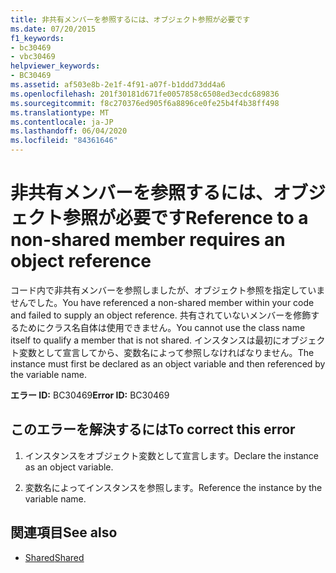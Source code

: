 ```yaml
---
title: 非共有メンバーを参照するには、オブジェクト参照が必要です
ms.date: 07/20/2015
f1_keywords:
- bc30469
- vbc30469
helpviewer_keywords:
- BC30469
ms.assetid: af503e8b-2e1f-4f91-a07f-b1ddd73dd4a6
ms.openlocfilehash: 201f30181d671fe0057858c6508ed3ecdc689836
ms.sourcegitcommit: f8c270376ed905f6a8896ce0fe25b4f4b38ff498
ms.translationtype: MT
ms.contentlocale: ja-JP
ms.lasthandoff: 06/04/2020
ms.locfileid: "84361646"
---
```

# <a name="reference-to-a-non-shared-member-requires-an-object-reference"></a><span data-ttu-id="16dc9-102">非共有メンバーを参照するには、オブジェクト参照が必要です</span><span class="sxs-lookup"><span data-stu-id="16dc9-102">Reference to a non-shared member requires an object reference</span></span>
<span data-ttu-id="16dc9-103">コード内で非共有メンバーを参照しましたが、オブジェクト参照を指定していませんでした。</span><span class="sxs-lookup"><span data-stu-id="16dc9-103">You have referenced a non-shared member within your code and failed to supply an object reference.</span></span> <span data-ttu-id="16dc9-104">共有されていないメンバーを修飾するためにクラス名自体は使用できません。</span><span class="sxs-lookup"><span data-stu-id="16dc9-104">You cannot use the class name itself to qualify a member that is not shared.</span></span> <span data-ttu-id="16dc9-105">インスタンスは最初にオブジェクト変数として宣言してから、変数名によって参照しなければなりません。</span><span class="sxs-lookup"><span data-stu-id="16dc9-105">The instance must first be declared as an object variable and then referenced by the variable name.</span></span>  
  
 <span data-ttu-id="16dc9-106">**エラー ID:** BC30469</span><span class="sxs-lookup"><span data-stu-id="16dc9-106">**Error ID:** BC30469</span></span>  
  
## <a name="to-correct-this-error"></a><span data-ttu-id="16dc9-107">このエラーを解決するには</span><span class="sxs-lookup"><span data-stu-id="16dc9-107">To correct this error</span></span>  
  
1. <span data-ttu-id="16dc9-108">インスタンスをオブジェクト変数として宣言します。</span><span class="sxs-lookup"><span data-stu-id="16dc9-108">Declare the instance as an object variable.</span></span>  
  
2. <span data-ttu-id="16dc9-109">変数名によってインスタンスを参照します。</span><span class="sxs-lookup"><span data-stu-id="16dc9-109">Reference the instance by the variable name.</span></span>  
  
## <a name="see-also"></a><span data-ttu-id="16dc9-110">関連項目</span><span class="sxs-lookup"><span data-stu-id="16dc9-110">See also</span></span>

- [<span data-ttu-id="16dc9-111">Shared</span><span class="sxs-lookup"><span data-stu-id="16dc9-111">Shared</span></span>](../language-reference/modifiers/shared.md)
